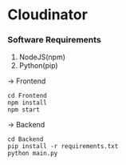 # Cloudinator



### Software Requirements
1) NodeJS(npm)
2) Python(pip)

-> Frontend
```
cd Frontend
npm install
npm start
```

-> Backend
```
cd Backend
pip install -r requirements.txt
python main.py
```